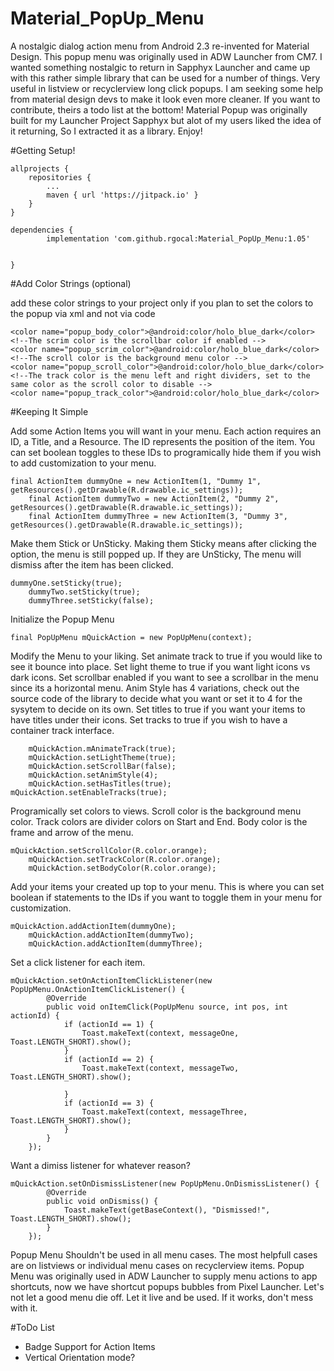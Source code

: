 # Material_PopUp_Menu
A nostalgic dialog action menu from Android 2.3 re-invented for Material Design. This popup menu was originally used in ADW Launcher from CM7. I wanted something nostalgic to return in Sapphyx Launcher and came up with this rather simple library that can be used for a number of things. Very useful in listview or recyclerview long click popups. I am seeking some help from material design devs to make it look even more cleaner. If you want to contribute, theirs a todo list at the bottom! Material Popup was originally built for my Launcher Project Sapphyx but alot of my users liked the idea of it returning, So I extracted it as a library. Enjoy! 

#Getting Setup!

	allprojects {
		repositories {
			...
			maven { url 'https://jitpack.io' }
		}
	}
  
  	dependencies {
	        implementation 'com.github.rgocal:Material_PopUp_Menu:1.05'


	}
  
  #Add Color Strings (optional)
  
  add these color strings to your project only if you plan to set the colors to the popup via xml and not via code
  <!--The body color is the top and bottom headers and the arrow color -->
    <color name="popup_body_color">@android:color/holo_blue_dark</color>
    <!--The scrim color is the scrollbar color if enabled -->
    <color name="popup_scrim_color">@android:color/holo_blue_dark</color>
    <!--The scroll color is the background menu color -->
    <color name="popup_scroll_color">@android:color/holo_blue_dark</color>
    <!--The track color is the menu left and right dividers, set to the same color as the scroll color to disable -->
    <color name="popup_track_color">@android:color/holo_blue_dark</color>
    
    
  #Keeping It Simple

Add some Action Items you will want in your menu. Each action requires an ID, a Title, and a Resource. The ID represents the position of the item. You can set boolean toggles to these IDs to programically hide them if you wish to add customization to your menu.

	final ActionItem dummyOne = new ActionItem(1, "Dummy 1", getResources().getDrawable(R.drawable.ic_settings));
        final ActionItem dummyTwo = new ActionItem(2, "Dummy 2", getResources().getDrawable(R.drawable.ic_settings));
        final ActionItem dummyThree = new ActionItem(3, "Dummy 3", getResources().getDrawable(R.drawable.ic_settings));
	
Make them Stick or UnSticky. Making them Sticky means after clicking the option, the menu is still popped up. If they are UnSticky, The menu will dismiss after the item has been clicked.

	dummyOne.setSticky(true);
        dummyTwo.setSticky(true);
        dummyThree.setSticky(false);
	
Initialize the Popup Menu

	final PopUpMenu mQuickAction = new PopUpMenu(context);
		
Modify the Menu to your liking. Set animate track to true if you would like to see it bounce into place. Set light theme to true if you want light icons vs dark icons. Set scrollbar enabled if you want to see a scrollbar in the menu since its a horizontal menu. Anim Style has 4 variations, check out the source code of the library to decide what you want or set it to 4 for the sysytem to decide on its own. Set titles to true if you want your items to have titles under their icons. Set tracks to true if you wish to have a container track interface.

        mQuickAction.mAnimateTrack(true);
        mQuickAction.setLightTheme(true);
        mQuickAction.setScrollBar(false);
        mQuickAction.setAnimStyle(4);
        mQuickAction.setHasTitles(true);
	mQuickAction.setEnableTracks(true);
	
Programically set colors to views. Scroll color is the background menu color. Track colors are divider colors on Start and End. Body color is the frame and arrow of the menu.

	mQuickAction.setScrollColor(R.color.orange);
        mQuickAction.setTrackColor(R.color.orange);
        mQuickAction.setBodyColor(R.color.orange);
	
Add your items your created up top to your menu. This is where you can set boolean if statements to the IDs if you want to toggle them in your menu for customization.

	mQuickAction.addActionItem(dummyOne);
        mQuickAction.addActionItem(dummyTwo);
        mQuickAction.addActionItem(dummyThree);
	
Set a click listener for each item.

	mQuickAction.setOnActionItemClickListener(new PopUpMenu.OnActionItemClickListener() {
            @Override
            public void onItemClick(PopUpMenu source, int pos, int actionId) {
                if (actionId == 1) {
                    Toast.makeText(context, messageOne, Toast.LENGTH_SHORT).show();
                }
                if (actionId == 2) {
                    Toast.makeText(context, messageTwo, Toast.LENGTH_SHORT).show();

                }
                if (actionId == 3) {
                    Toast.makeText(context, messageThree, Toast.LENGTH_SHORT).show();
                }
            }
        });
	
Want a dimiss listener for whatever reason?

	mQuickAction.setOnDismissListener(new PopUpMenu.OnDismissListener() {
            @Override
            public void onDismiss() {
                Toast.makeText(getBaseContext(), "Dismissed!", Toast.LENGTH_SHORT).show();
            }
        });

Popup Menu Shouldn't be used in all menu cases. The most helpfull cases are on listviews or individual menu cases on recyclerview items. Popup Menu was originally used in ADW Launcher to supply menu actions to app shortcuts, now we have shortcut popups bubbles from Pixel Launcher. Let's not let a good menu die off. Let it live and be used. If it works, don't mess with it.

#ToDo List
- Badge Support for Action Items
- Vertical Orientation mode? 

